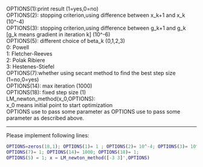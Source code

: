 OPTIONS(1):print result (1=yes,0=no)  
OPTIONS(2): stopping criterion,using difference between x_k+1 and x_k  (10^-4)  
OPTIONS(3): stopping criterion,using difference between g_k+1 and g_k [g_k means gradient in iteration k] (10^-6)  
OPTIONS(5): different choice of beta_k (0,1,2,3)  
  0: Powell  
  1: Fletcher-Reeves  
  2: Polak Ribiere  
  3: Hestenes-Stiefel                
OPTIONS(7):whether using secant method to find the best step size (1=no,0=yes)  
OPTIONS(14): max iteration (1000)  
OPTIONS(18): fixed step size (1)  
LM_newton_method(x_0,OPTIONS):  
  x_0 means initial point to start optimization  
  OPTIONS use to pass some parameter as OPTIONS use to pass some parameter as described above.  
***
Please implement following lines:
``` Matlab
OPTIONS=zeros(18,1); OPTIONS(1)= 1 ; OPTIONS(2)= 10^-4; OPTIONS(3)= 10^-6;
OPTIONS(7)= 1; OPTIONS(14)= 1000; OPTIONS(18)= 1; 
OPTIONS(5) = 1; x = LM_newton_method([-3 3]',OPTIONS)
```
